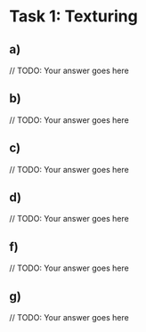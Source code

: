 # Task 1: Texturing

## a)

// TODO: Your answer goes here

## b)

// TODO: Your answer goes here

## c)

// TODO: Your answer goes here

## d)

// TODO: Your answer goes here

## f)

// TODO: Your answer goes here

## g)

// TODO: Your answer goes here
